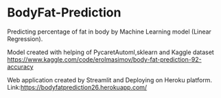 # BodyFat-Prediction
Predicting percentage of fat in body by Machine Learning model (Linear Regression).

Model created with helping of PycaretAutoml,sklearn and Kaggle dataset
https://www.kaggle.com/code/erolmasimov/body-fat-prediction-92-accuracy

Web application created by Streamlit and Deploying on Heroku platform.
Link:https://bodyfatprediction26.herokuapp.com/
